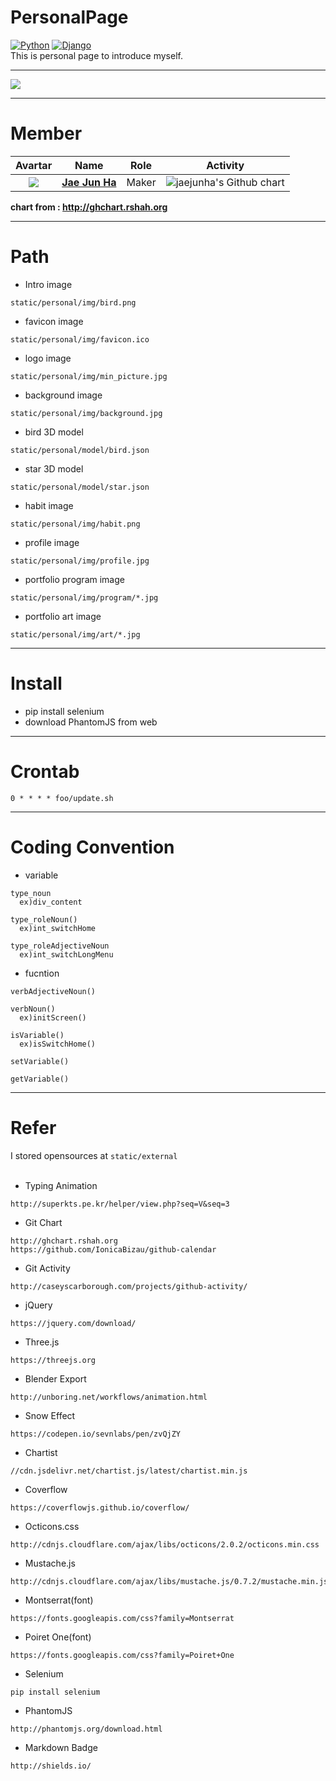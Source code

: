 # PersonalPage
[![Python](https://img.shields.io/badge/Python-v2.7-blue.svg)]() [![Django](https://img.shields.io/badge/Django-v1.11.5-blue.svg)]()  
This is personal page to introduce myself.  

---
<img src="https://github.com/jaejunha/PersonalPage/blob/master/screenshot/20180712.png?raw=true">  

---

# Member  

|                 Avartar                  |                   Name                   | Role  |                 Activity                 |
| :--------------------------------------: | :--------------------------------------: | :---: | :--------------------------------------: |
| <img src="https://avatars1.githubusercontent.com/u/7951335?v=4&s=100"> | <a href = "https://github.com/jaejunha"> **Jae Jun Ha** </a> | Maker | <img src="http://ghchart.rshah.org/jaejunha" alt="jaejunha's Github chart" /> |

 **chart from : http://ghchart.rshah.org**  

---
# Path  
- Intro image
```
static/personal/img/bird.png 
```
- favicon image  
```
static/personal/img/favicon.ico 
```
- logo image  
```
static/personal/img/min_picture.jpg  
```
- background image  
```
static/personal/img/background.jpg  
```
- bird 3D model  
```
static/personal/model/bird.json  
```
- star 3D model  
```
static/personal/model/star.json  
```
- habit image  
```
static/personal/img/habit.png  
```
- profile image  
```
static/personal/img/profile.jpg  
```
- portfolio program image  
```
static/personal/img/program/*.jpg  
```
- portfolio art image
```
static/personal/img/art/*.jpg
```
---
# Install  
- pip install selenium  
- download PhantomJS from web  
---
# Crontab  
```
0 * * * * foo/update.sh
```
---
# Coding Convention  
- variable  
```
type_noun
  ex)div_content
  
type_roleNoun()
  ex)int_switchHome
  
type_roleAdjectiveNoun
  ex)int_switchLongMenu
```
- fucntion  
```
verbAdjectiveNoun()

verbNoun()
  ex)initScreen()

isVariable()
  ex)isSwitchHome()
  
setVariable()

getVariable()
```
---
# Refer  
I stored opensources at `static/external`   
<br>
- Typing Animation  
```
http://superkts.pe.kr/helper/view.php?seq=V&seq=3 
```
- Git Chart  
```
http://ghchart.rshah.org  
https://github.com/IonicaBizau/github-calendar  
```
- Git Activity  
```
http://caseyscarborough.com/projects/github-activity/  
```
- jQuery  
```
https://jquery.com/download/  
```
- Three.js
```
https://threejs.org 
```
- Blender Export
```
http://unboring.net/workflows/animation.html 
```
- Snow Effect
```
https://codepen.io/sevnlabs/pen/zvQjZY 
```
- Chartist  
```
//cdn.jsdelivr.net/chartist.js/latest/chartist.min.js  
```
- Coverflow  
```
https://coverflowjs.github.io/coverflow/  
```
- Octicons.css  
```
http://cdnjs.cloudflare.com/ajax/libs/octicons/2.0.2/octicons.min.css  
```
- Mustache.js  
```
http://cdnjs.cloudflare.com/ajax/libs/mustache.js/0.7.2/mustache.min.js  
```
- Montserrat(font)  
```
https://fonts.googleapis.com/css?family=Montserrat  
```
- Poiret One(font)  
```
https://fonts.googleapis.com/css?family=Poiret+One  
```
- Selenium  
```
pip install selenium  
```
- PhantomJS  
```
http://phantomjs.org/download.html  
```
- Markdown Badge  
```
http://shields.io/  
```
